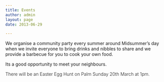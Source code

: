 ```yaml
---
title: Events
author: admin
layout: page
date: 2013-06-29

---
```

We organise a community party every summer around Midsummer&#8217;s day when we invite everyone to bring drinks and nibbles to share and we provide a barbecue for you to cook your own food.

Its a good opportunity to meet your neighbours.

<span style="font-weight: 300;">There will be an Easter Egg Hunt on Palm Sunday 20th March at 1pm.</span>
